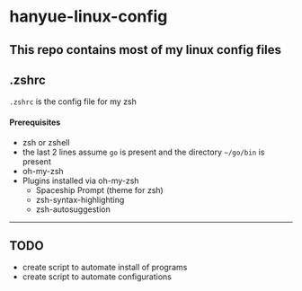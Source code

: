 # hanyue-linux-config
This repo contains most of my linux config files
---
## .zshrc
`.zshrc` is the config file for my zsh
#### Prerequisites
- zsh or zshell
- the last 2 lines assume `go` is present and the directory `~/go/bin` is present
- oh-my-zsh
- Plugins installed via oh-my-zsh
  - Spaceship Prompt (theme for zsh)
  - zsh-syntax-highlighting
  - zsh-autosuggestion
---
## TODO
- create script to automate install of programs
- create script to automate configurations

